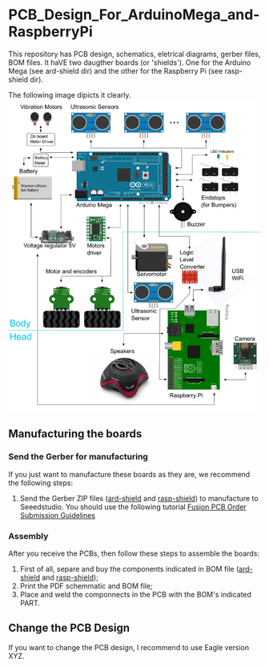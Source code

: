 # PCB_Design_For_ArduinoMega_and-RaspberryPi


This repository has PCB design, schematics, eletrical diagrams, gerber files, BOM files. It haVE two daugther boards (or 'shields'). One for the Arduino Mega (see ard-shield dir) and the other for the Raspberry Pi (see rasp-shield dir). 

The following image dipicts it clearly. 
![Meet Harsh Singh!!!](Actual.png)

## Manufacturing the boards

### Send the Gerber for manufacturing

If you just want to manufacture these boards as they are, we recommend the following steps:

 1. Send the Gerber ZIP files ([ard-shield](ard-shield/gerbers/ard_shield-160322-gerbers.zip) and [rasp-shield](rasp-shield/gerber_files/rasp_shield-gerber_files-160118.zip)) to manufacture to Seeedstudio. You should use the following tutorial [Fusion PCB Order Submission Guidelines](http://support.seeedstudio.com/knowledgebase/articles/422482-fusion-pcb-order-submission-guidelines)

### Assembly

 After you receive the PCBs, then follow these steps to assemble the boards:

 1. First of all, separe and buy the components indicated in BOM file ([ard-shield](ard-shield/BOM.txt) and [rasp-shield](rasp-shield/BOM.txt));
 2. Print the PDF schemmatic and BOM file;
 3. Place and weld the componnects in the PCB with the BOM's indicated PART.

## Change the PCB Design

If you want to change the PCB design, I recommend to use Eagle version XYZ.


